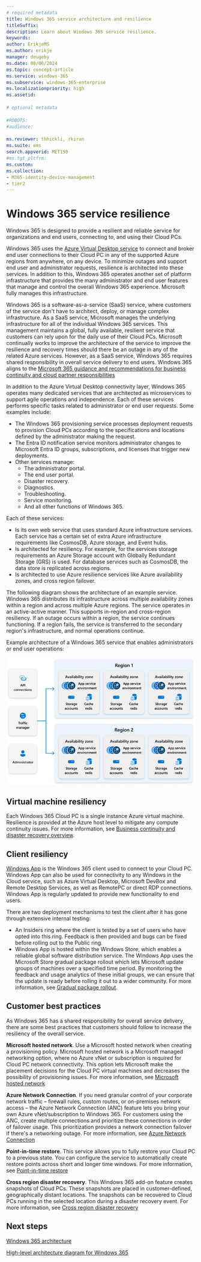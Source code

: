```yaml
---
# required metadata
title: Windows 365 service architecture and resilience
titleSuffix:
description: Learn about Windows 365 service resilience.
keywords:
author: ErikjeMS 
ms.author: erikje
manager: dougeby 
ms.date: 08/06/2024
ms.topic: concept-article
ms.service: windows-365
ms.subservice: windows-365-enterprise
ms.localizationpriority: high
ms.assetid: 

# optional metadata

#ROBOTS:
#audience:

ms.reviewer: thhickli, rkiran
ms.suite: ems
search.appverid: MET150
#ms.tgt_pltfrm:
ms.custom: 
ms.collection:
- M365-identity-device-management
- tier2
---
```


<!--ms.reviewer review required before publish-->

# Windows 365 service resilience

Windows 365 is designed to provide a resilient and reliable service for organizations and end users, connecting to, and using their Cloud PCs. 

Windows 365 uses the [Azure Virtual Desktop service](/azure/virtual-desktop/service-architecture-resilience) to connect and broker end user connections to their Cloud PC in any of the supported Azure regions from anywhere, on any device. To minimize outages and support end user and administrator requests, resilience is architected into these services. In addition to this, Windows 365 operates another set of platform infrastructure that provides the many administrator and end user features that manage and control the overall Windows 365 experience. Microsoft fully manages this infrastructure.

Windows 365 is a software-as-a-service (SaaS) service, where customers of the service don't have to architect, deploy, or manage complex infrastructure. As a SaaS service, Microsoft manages the underlying infrastructure for all of the individual Windows 365 services. This management maintains a global, fully available, resilient service that customers can rely upon for the daily use of their Cloud PCs. Microsoft continually works to improve the architecture of the service to improve the resilience and recovery times should there be an outage in any of the related Azure services. However, as a SaaS service, Windows 365 requires shared responsibility in overall service delivery to end users. Windows 365 aligns to the [Microsoft 365 guidance and recommendations for business continuity and cloud partner responsibilities](/compliance/assurance/assurance-customer-and-cloud-partner-ebcm-responsibilities)

In addition to the Azure Virtual Desktop connectivity layer, Windows 365 operates many dedicated services that are architected as microservices to support agile operations and independence. Each of these services performs specific tasks related to administrator or end user requests. Some examples include:

- The Windows 365 provisioning service processes deployment requests to provision Cloud PCs according to the specifications and locations defined by the administrator making the request.
- The Entra ID notification service monitors administrator changes to Microsoft Entra ID groups, subscriptions, and licenses that trigger new deployments.
- Other services manage:
  - The administrator portal.
  - The end user portal.
  - Disaster recovery.
  - Diagnostics.
  - Troubleshooting.
  - Service monitoring.
  - And all other functions of Windows 365.  

Each of these services:

- Is its own web service that uses standard Azure infrastructure services. Each service has a certain set of extra Azure infrastructure requirements like CosmosDB, Azure storage, and Event hubs.
- Is architected for resiliency. For example, for the services storage requirements an Azure Storage account with Globally Redundant Storage (GRS) is used. For database services such as CosmosDB, the data store is replicated across regions.
- Is architected to use Azure resilience services like Azure availability zones, and cross region failover.

The following diagram shows the architecture of an example service. Windows 365 distributes its infrastructure across multiple availability zones within a region and across multiple Azure regions. The service operates in an active-active manner. This supports in-region and cross-region resiliency. If an outage occurs within a region, the service continues functioning. If a region fails, the service is transferred to the secondary region's infrastructure, and normal operations continue.

Example architecture of a Windows 365 service that enables administrators or end user operations:

![Diagram of example architecture of a Windows 365 service.](media/resilience/diagram.png)

## Virtual machine resiliency

Each Windows 365 Cloud PC is a single instance Azure virtual machine. Resilience is provided at the Azure host level to mitigate any compute continuity issues. For more information, see [Business continuity and disaster recovery overview](../business-continuity-disaster-recovery.md).

## Client resiliency

[Windows App](/windows-app/overview) is the Windows 365 client used to connect to your Cloud PC. Windows App can also be used for connectivity to any Windows in the Cloud service, such as Azure Virtual Desktop, Microsoft DevBox and Remote Desktop Services, as well as RemotePC or direct RDP connections. Windows App is regularly updated to provide new functionality to end users.

There are two deployment mechanisms to test the client after it has gone through extensive internal testing:

- An Insiders ring where the client is tested by a set of users who have opted into this ring. Feedback is then provided and bugs can be fixed before rolling out to the Public ring.
- Windows App is hosted within the Windows Store, which enables a reliable global software distribution service. The Windows App uses the Microsoft Store gradual package rollout which lets Microsoft update groups of machines over a specified time period. By monitoring the feedback and usage analytics of these initial groups, we can ensure that the update is ready before rolling it out to a wider community. For more information, see [Gradual package rollout](/windows/apps/publish/gradual-package-rollout).


## Customer best practices

As Windows 365 has a shared responsibility for overall service delivery, there are some best practices that customers should follow to increase the resiliency of the overall service.

**Microsoft hosted network**. Use a Microsoft hosted network when creating a provisioning policy. Microsoft hosted network is a Microsoft managed networking option, where no Azure vNet or subscription is required for Cloud PC network connectivity. This option lets Microsoft make the placement decisions for the Cloud PC virtual machines and decreases the possibility of provisioning issues. For more information, see [Microsoft hosted network](deployment-options.md#microsoft-hosted-network)

**Azure Network Connection**. If you need granular control of your corporate network traffic – firewall rules, custom routes, or on-premises network access – the Azure Network Connection (ANC) feature lets you bring your own Azure vNet/subscription to Windows 365. For customers using the ANC, create multiple connections and prioritize these connections in order of failover usage. This prioritization provides a network connection failover if there's a networking outage. For more information, see [Azure Network Connection](/azure/architecture/guide/virtual-desktop/windows-365-azure-network-connection)

**Point-in-time restore**. This service allows you to fully restore your Cloud PC to a previous state. You can configure the service to automatically create restore points across short and longer time windows. For more information, see [Point-in-time restore](restore-overview.md)

**Cross region disaster recovery**. This Windows 365 add-on feature creates snapshots of Cloud PCs. These snapshots are placed in customer-defined, geographically distant locations. The snapshots can be recovered to Cloud PCs running in the selected location during a disaster recovery event. For more information, see [Cross region disaster recovery](cross-region-disaster-recovery.md)

## Next steps

[Windows 365 architecture](architecture.md)

[High-level architecture diagram for Windows 365](high-level-architecture.md)
